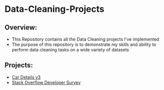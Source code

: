 # Data-Cleaning-Projects

## Overview:
- This Repository contains all the Data Cleaning projects I've implemented
- The purpose of this repository is to demonstrate my skills and ability to perform data cleaning tasks on a wide variety of datasets

## Projects:
- [Car Details v3](https://github.com/MisbahullahSheriff/Data-Cleaning-Projects/tree/main/Car%20Details%20v3)
- [Stack Overflow Developer Survey](https://github.com/MisbahullahSheriff/Data-Cleaning-Projects/tree/main/Stack%20Overflow%20Developer%20Survey)
